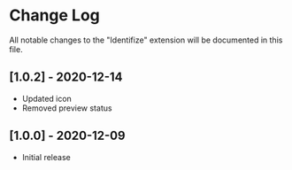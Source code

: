 # Change Log

All notable changes to the "Identifize" extension will be documented in this file.

## [1.0.2] - 2020-12-14

- Updated icon
- Removed preview status

## [1.0.0] - 2020-12-09

- Initial release
